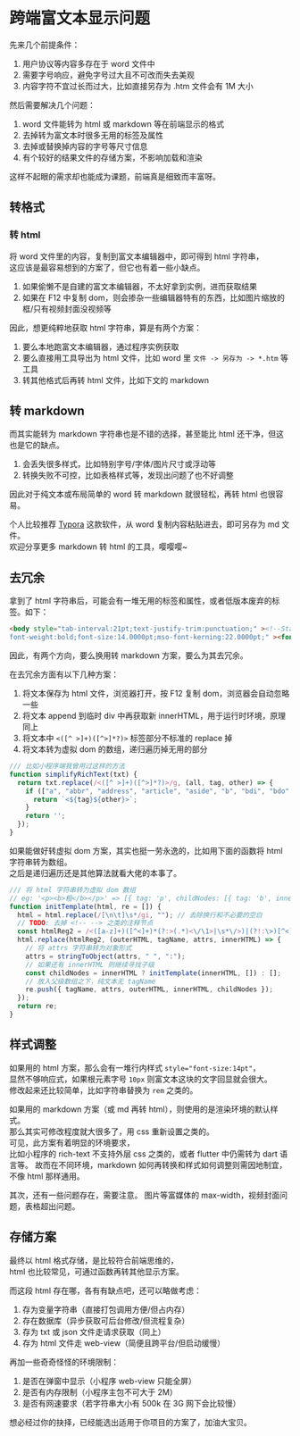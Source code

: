 # 跨端富文本显示问题

先来几个前提条件：

1. 用户协议等内容多存在于 word 文件中
2. 需要字号响应，避免字号过大且不可改而失去美观
3. 内容字符不宜过长而过大，比如直接另存为 .htm 文件会有 1M 大小

然后需要解决几个问题：

1. word 文件能转为 html 或 markdown 等在前端显示的格式
2. 去掉转为富文本时很多无用的标签及属性
3. 去掉或替换掉内容的字号等尺寸信息
4. 有个较好的结果文件的存储方案，不影响加载和渲染

这样不起眼的需求却也能成为课题，前端真是细致而丰富呀。

## 转格式

### 转 html

将 word 文件里的内容，复制到富文本编辑器中，即可得到 html 字符串，<br />
这应该是最容易想到的方案了，但它也有着一些小缺点。

1. 如果偷懒不是自建的富文本编辑器，不太好拿到实例，进而获取结果
2. 如果在 F12 中复制 dom，则会掺杂一些编辑器特有的东西，比如图片缩放的框/只有视频封面没视频等

因此，想更纯粹地获取 html 字符串，算是有两个方案：

1. 要么本地跑富文本编辑器，通过程序实例获取
2. 要么直接用工具导出为 html 文件，比如 word 里 `文件 -> 另存为 -> *.htm` 等工具
3. 转其他格式后再转 html 文件，比如下文的 markdown

## 转 markdown

而其实能转为 markdown 字符串也是不错的选择，甚至能比 html 还干净，但这也是它的缺点。

1. 会丢失很多样式，比如特别字号/字体/图片尺寸或浮动等
2. 转换失败不可控，比如表格样式等，发现出问题了也不好调整

因此对于纯文本或布局简单的 word 转 markdown 就很轻松，再转 html 也很容易。

个人比较推荐 [Typora](https://www.typora.io/) 这款软件，从 word 复制内容粘贴进去，即可另存为 md 文件。<br />
欢迎分享更多 markdown 转 html 的工具，嘤嘤嘤~

## 去冗余

拿到了 html 字符串后，可能会有一堆无用的标签和属性，或者低版本废弃的标签。如下：

```html
<body style="tab-interval:21pt;text-justify-trim:punctuation;" ><!--StartFragment--><div class="Section0"  style="layout-grid:15.6000pt;" ><h1 align=center  style="text-align:center;" ><b><span style="mso-spacerun:'yes';font-family:΢���ź�;color:rgb(0,0,0);
font-weight:bold;font-size:14.0000pt;mso-font-kerning:22.0000pt;" ><font face="΢���ź�" >�����ղ�</font></body>
```

因此，有两个方向，要么换用转 markdown 方案，要么为其去冗余。

在去冗余方面有以下几种方案：

1. 将文本保存为 html 文件，浏览器打开，按 F12 复制 dom，浏览器会自动忽略一些
2. 将文本 append 到临时 div 中再获取新 innerHTML，用于运行时环境，原理同上
3. 将文本中 `<([^ >]+)([^>]*?)>` 标签部分不标准的 replace 掉
4. 将文本转为虚拟 dom 的数组，递归遍历掉无用的部分

```js
/// 比如小程序端我曾用过这样的方法
function simplifyRichText(txt) {
  return txt.replace(/<([^ >]+)([^>]*?)>/g, (all, tag, other) => {
    if (["a", "abbr", "address", "article", "aside", "b", "bdi", "bdo", "big", "blockquote", "br", "caption", "center", "cite", "code", "col", "colgroup", "dd", "del", "div", "dl", "dt", "em", "fieldset", "font", "footer", "h1", "h2", "h3", "h4", "h5", "h6", "header", "hr", "i", "img", "ins", "label", "legend", "li", "mark", "nav", "ol", "p", "pre", "q", "rt", "ruby", "s", "section", "small", "span", "strong", "sub", "sup", "table", "tbody", "td", "tfoot", "th", "thead", "tr", "tt", "u", "ul"].some((e) => e === tag)) {
      return `<${tag}${other}>`;
    }
    return '';
  });
}
```

如果能做好转虚拟 dom 方案，其实也挺一劳永逸的，比如用下面的函数将 html 字符串转为数组。<br />
之后是递归遍历还是其他算法就看大佬的本事了。

```js
/// 将 html 字符串转为虚拟 dom 数组
// eg: '<p><b>粗</b></p>' => [{ tag: 'p', childNodes: [{ tag: 'b', innerHTML: '粗' }] }]
function initTemplate(html, re = []) {
  html = html.replace(/[\n\t]\s*/gi, ""); // 去除换行和不必要的空白
  // TODO: 去掉 <!-- --> 之类的注释节点
  const htmlReg2 = /<([a-z]+)([^<]+)*(?:>(.*)<\/\1>|\s*\/>)|(?!:\>)[^<]+(?!:<)/gi;
  html.replace(htmlReg2, (outerHTML, tagName, attrs, innerHTML) => {
    // 将 attrs 字符串转为对象形式
    attrs = stringToObject(attrs, " ", ":");
    // 如果还有 innerHTML 则继续寻找子级
    const childNodes = innerHTML ? initTemplate(innerHTML, []) : [];
    // 放入父级数组之下，纯文本无 tagName
    re.push({ tagName, attrs, outerHTML, innerHTML, childNodes });
  });
  return re;
}
```

## 样式调整

如果用的 html 方案，那么会有一堆行内样式 `style="font-size:14pt"`，<br />
显然不够响应式，如果根元素字号 `10px` 则富文本这块的文字回显就会很大。<br />
修改起来还比较简单，比如字符串替换为 `rem` 之类的。

如果用的 markdown 方案（或 md 再转 html），则使用的是渲染环境的默认样式。<br />
那么其实可修改程度就大很多了，用 css 重新设置之类的。<br />
可见，此方案有着明显的环境要求，<br />
比如小程序的 rich-text 不支持外层 css 之类的，或者 flutter 中仍需转为 dart 语言等。
故而在不同环境，markdown 如何再转换和样式如何调整则需因地制宜，不像 html 那样通用。

其次，还有一些问题存在，需要注意。
图片等富媒体的 max-width，视频封面问题，表格超出问题。

## 存储方案

最终以 html 格式存储，是比较符合前端思维的，<br />
html 也比较常见，可通过函数再转其他显示方案。

而这段 html 存在哪，各有有缺点吧，还可以略做考虑：

1. 存为变量字符串（直接打包调用方便/但占内存）
2. 存在数据库（异步获取可后台修改/但流程复杂）
3. 存为 txt 或 json 文件走请求获取（同上）
4. 存为 html 文件走 web-view（简便且跨平台/但启动缓慢）

再加一些奇奇怪怪的环境限制：

1. 是否在弹窗中显示（小程序 web-view 只能全屏）
2. 是否有内存限制（小程序主包不可大于 2M）
3. 是否有网速要求（若字符串大小有 500k 在 3G 网下会比较慢）

想必经过你的抉择，已经能选出适用于你项目的方案了，加油大宝贝。
